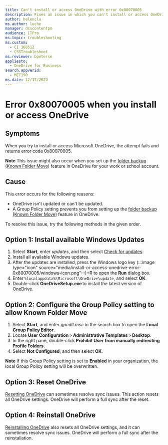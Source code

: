 ```yaml
---
title: Can't install or access OneDrive with error 0x80070005
description: Fixes an issue in which you can't install or access OneDrive, and you receive error code 0x80070005.
author: helenclu
ms.author: luche
manager: dcscontentpm
audience: ITPro
ms.topic: troubleshooting
ms.custom: 
  - CI 168512
  - CSSTroubleshoot
ms.reviewer: bpeterse
appliesto: 
  - OneDrive for Business
search.appverid: 
  - MET150
ms.date: 12/17/2023
---
```

# Error 0x80070005 when you install or access OneDrive

## Symptoms  

When you try to install or access Microsoft OneDrive, the attempt fails and returns error code 0x80070005.

**Note** This issue might also occur when you set up the [folder backup (Known Folder Move)](https://support.microsoft.com/office/back-up-your-folders-with-onedrive-d61a7930-a6fb-4b95-b28a-6552e77c3057) feature in OneDrive for your work or school account.

## Cause  

This error occurs for the following reasons:

- OneDrive isn't updated or can't be updated.
- A Group Policy setting prevents you from setting up the [folder backup (Known Folder Move)](https://support.microsoft.com/office/back-up-your-folders-with-onedrive-d61a7930-a6fb-4b95-b28a-6552e77c3057) feature in OneDrive.  

To resolve this issue, try the following methods in the given order.  

## Option 1: Install available Windows Updates  

1. Select **Start**, enter *updates*, and then select [Check for updates](https://aka.ms/WindowsSettingsLaunch).  
2. Install all available Windows updates.  
3. After the updates are installed, press the Windows logo key (:::image type="icon" source="media/install-or-access-onedrive-error-0x80070005/windows-icon.png":::)+R to open the **Run** dialog box.
4. Enter `%localappdata%\Microsoft\OneDrive\update`, and select **OK**.  
5. Double-click **OneDriveSetup.exe** to install the latest version of OneDrive.  

## Option 2: Configure the Group Policy setting to allow Known Folder Move

1. Select **Start**, and enter *gpedit.msc* in the search box to open the **Local Group Policy Editor**.  
2. Locate **User Configuration** > **Administrative Templates** > **Desktop**.
3. In the right pane, double-click **Prohibit User from manually redirecting Profile Folders**.  
4. Select **Not Configured**, and then select **OK**.

**Note** If this Group Policy setting is set to **Enabled** in your organization, the local Group Policy setting will be overwritten.

## Option 3: Reset OneDrive  

[Resetting OneDrive](https://support.microsoft.com/office/reset-onedrive-34701e00-bf7b-42db-b960-84905399050c) can sometimes resolve sync issues. This action resets all OneDrive settings. OneDrive will perform a full sync after the reset.

## Option 4: Reinstall OneDrive  

[Reinstalling OneDrive](https://support.microsoft.com/office/reinstall-onedrive-0660f354-6a69-46eb-b817-7f4e0d7b45b5) also resets all OneDrive settings, and it can sometimes resolve sync issues. OneDrive will perform a full sync after the reinstallation.
